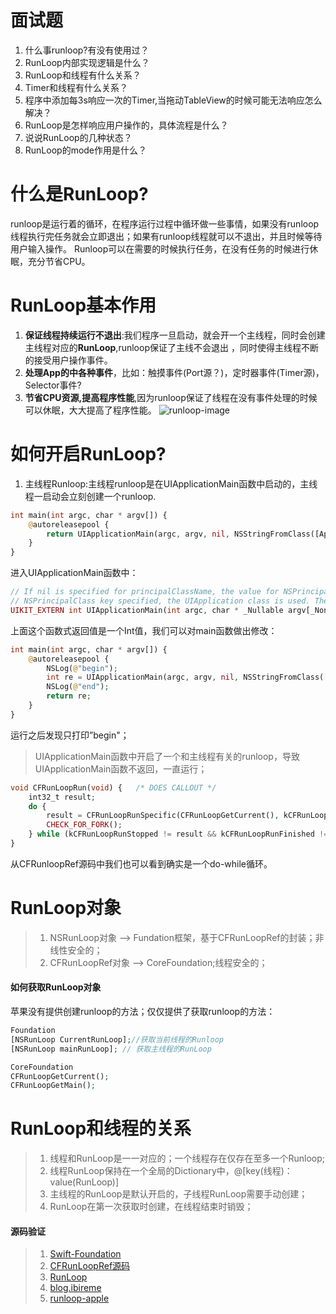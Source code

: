 # 面试题
1. 什么事runloop?有没有使用过？
2. RunLoop内部实现逻辑是什么？
3. RunLoop和线程有什么关系？
4. Timer和线程有什么关系？
5. 程序中添加每3s响应一次的Timer,当拖动TableView的时候可能无法响应怎么解决？
6. RunLoop是怎样响应用户操作的，具体流程是什么？
7. 说说RunLoop的几种状态？
8. RunLoop的mode作用是什么？

# 什么是RunLoop?
runloop是运行着的循环，在程序运行过程中循环做一些事情，如果没有runloop线程执行完任务就会立即退出；如果有runloop线程就可以不退出，并且时候等待用户输入操作。
Runloop可以在需要的时候执行任务，在没有任务的时候进行休眠，充分节省CPU。

# RunLoop基本作用
1. <strong>保证线程持续运行不退出</strong>:我们程序一旦启动，就会开一个主线程，同时会创建主线程对应的<strong>RunLoop</strong>,runloop保证了主线不会退出
，同时使得主线程不断的接受用户操作事件。
2. <strong>处理App的中各种事件</strong>，比如：触摸事件(Port源？)，定时器事件(Timer源)，Selector事件?
3. <strong>节省CPU资源,提高程序性能</strong>,因为runloop保证了线程在没有事件处理的时候可以休眠，大大提高了程序性能。
![runloop-image](https://github.com/Interview-Skill/OC-Class-Analysis/blob/master/Image/runloop.jpg)

# 如何开启RunLoop?
1. 主线程Runloop:主线程runloop是在UIApplicationMain函数中启动的，主线程一启动会立刻创建一个runloop.
```php
int main(int argc, char * argv[]) {
	@autoreleasepool {
	    return UIApplicationMain(argc, argv, nil, NSStringFromClass([AppDelegate class]));
	}
}
```
进入UIApplicationMain函数中：
```php
// If nil is specified for principalClassName, the value for NSPrincipalClass from the Info.plist is used. If there is no
// NSPrincipalClass key specified, the UIApplication class is used. The delegate class will be instantiated using init.
UIKIT_EXTERN int UIApplicationMain(int argc, char * _Nullable argv[_Nonnull], NSString * _Nullable principalClassName, NSString * _Nullable delegateClassName);
```
上面这个函数式返回值是一个Int值，我们可以对main函数做出修改：
```php
int main(int argc, char * argv[]) {
	@autoreleasepool {
		NSLog(@"begin");
		int re = UIApplicationMain(argc, argv, nil, NSStringFromClass([AppDelegate class]));
		NSLog(@"end");
		return re;
	}
}
```
运行之后发现只打印”begin"；
> UIApplicationMain函数中开启了一个和主线程有关的runloop，导致UIApplicationMain函数不返回，一直运行；

```php
void CFRunLoopRun(void) {	/* DOES CALLOUT */
    int32_t result;
    do {
        result = CFRunLoopRunSpecific(CFRunLoopGetCurrent(), kCFRunLoopDefaultMode, 1.0e10, false);
        CHECK_FOR_FORK();
    } while (kCFRunLoopRunStopped != result && kCFRunLoopRunFinished != result);
}
```
从CFRunloopRef源码中我们也可以看到确实是一个do-while循环。

# RunLoop对象
> 1. NSRunLoop对象 --> Fundation框架，基于CFRunLoopRef的封装；非线性安全的；
> 2. CFRunLoopRef对象 --> CoreFoundation;线程安全的；

#### 如何获取RunLoop对象
苹果没有提供创建runloop的方法；仅仅提供了获取runloop的方法：
```php
Foundation
[NSRunLoop CurrentRunLoop];//获取当前线程的Runloop
[NSRunLoop mainRunLoop]; // 获取主线程的RunLoop

CoreFoundation
CFRunLoopGetCurrent();
CFRunLoopGetMain();
```

# RunLoop和线程的关系
> 1. 线程和RunLoop是一一对应的；一个线程存在仅存在至多一个Runloop;
> 2. 线程RunLoop保持在一个全局的Dictionary中，@[key(线程)：value(RunLoop)]
> 3. 主线程的RunLoop是默认开启的，子线程RunLoop需要手动创建；
> 4. RunLoop在第一次获取时创建，在线程结束时销毁；
#### 源码验证























> 1. [Swift-Foundation](https://github.com/apple/swift-corelibs-foundation/)
> 2. [CFRunLoopRef源码](http://opensource.apple.com/tarballs/CF/)
> 3. [RunLoop](https://www.jianshu.com/p/de752066d0ad)
> 4. [blog.ibireme](https://blog.ibireme.com/2015/05/18/runloop/)
> 5. [runloop-apple](https://developer.apple.com/library/archive/documentation/Cocoa/Conceptual/Multithreading/RunLoopManagement/RunLoopManagement.html#//apple_ref/doc/uid/10000057i-CH16)
